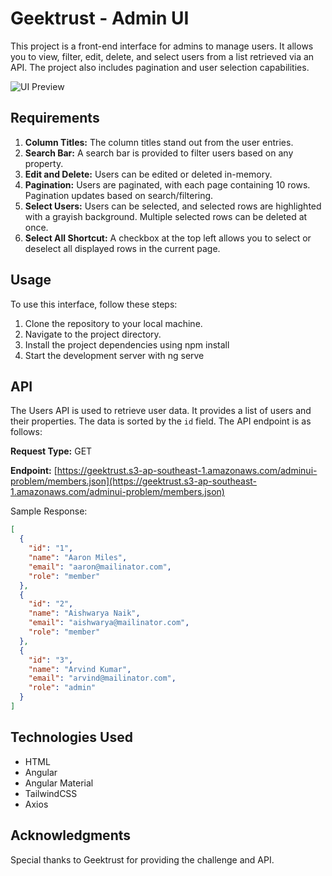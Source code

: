 # Geektrust - Admin UI

This project is a front-end interface for admins to manage users. It allows you to view, filter, edit, delete, and select users from a list retrieved via an API. The project also includes pagination and user selection capabilities.

![UI Preview](https://i.imgur.com/VlYvsqI.png)

## Requirements

1. **Column Titles:** The column titles stand out from the user entries.
2. **Search Bar:** A search bar is provided to filter users based on any property.
3. **Edit and Delete:** Users can be edited or deleted in-memory.
4. **Pagination:** Users are paginated, with each page containing 10 rows. Pagination updates based on search/filtering.
5. **Select Users:** Users can be selected, and selected rows are highlighted with a grayish background. Multiple selected rows can be deleted at once.
6. **Select All Shortcut:** A checkbox at the top left allows you to select or deselect all displayed rows in the current page.

## Usage

To use this interface, follow these steps:

1. Clone the repository to your local machine.
2. Navigate to the project directory.
3. Install the project dependencies using npm install
5. Start the development server with ng serve

## API

The Users API is used to retrieve user data. It provides a list of users and their properties. The data is sorted by the `id` field. The API endpoint is as follows:

**Request Type:** GET

**Endpoint:** [https://geektrust.s3-ap-southeast-1.amazonaws.com/adminui-problem/members.json](https://geektrust.s3-ap-southeast-1.amazonaws.com/adminui-problem/members.json)

Sample Response:

```json
[
  {
    "id": "1",
    "name": "Aaron Miles",
    "email": "aaron@mailinator.com",
    "role": "member"
  },
  {
    "id": "2",
    "name": "Aishwarya Naik",
    "email": "aishwarya@mailinator.com",
    "role": "member"
  },
  {
    "id": "3",
    "name": "Arvind Kumar",
    "email": "arvind@mailinator.com",
    "role": "admin"
  }
]
```
## Technologies Used
<ul>
  <li>HTML</li>
  <li>Angular</li>
  <li>Angular Material</li>
  <li>TailwindCSS</li>
  <li>Axios</li>
</ul>

## Acknowledgments

Special thanks to Geektrust for providing the challenge and API.



